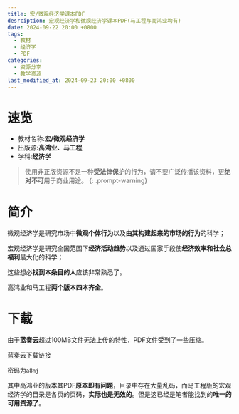 ```yaml
---
title: 宏/微观经济学课本PDF
desrciption: 宏观经济学和微观经济学课本PDF(马工程与高鸿业均有)
date: 2024-09-22 20:00 +0800
tags:
  - 教材
  - 经济学
  - PDF
categories:
  - 资源分享
  - 教学资源
last_modified_at: 2024-09-23 20:00 +0800
---
```


# 速览

- 教材名称:**宏/微观经济学**
- 出版源:**高鸿业、马工程**
- 学科:**经济学**

> 使用非正版资源不是一种**受法律保护**的行为，请不要广泛传播该资料，更**绝对不可**用于商业用途。
{: .prompt-warning}

# 简介

微观经济学是研究市场中**微观个体行为**以及**由其构建起来的市场的行为**的科学；

宏观经济学是研究全国范围下**经济活动趋势**以及通过国家手段使**经济效率和社会总福利**最大化的科学；

这些想必**找到本条目的人**应该非常熟悉了。

高鸿业和马工程**两个版本四本齐全**。

# 下载

由于**蓝奏云**超过100MB文件无法上传的特性，PDF文件受到了一些压缩。

[蓝奏云下载链接](https://wwbf.lanzouw.com/b004hux34d)

密码为`a8nj`

其中高鸿业的版本其PDF**原本即有问题**，目录中存在大量乱码，而马工程版的宏观经济学的目录是各页的页码，**实际也是无效的**。但是这已经是笔者能找到的**唯一的可用资源了**。
